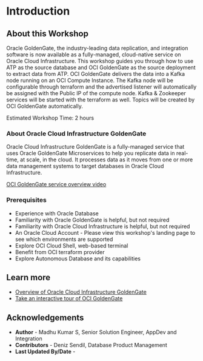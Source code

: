 # Introduction

## About this Workshop

Oracle GoldenGate, the industry-leading data replication, and integration software is now available as a fully-managed, cloud-native service on Oracle Cloud Infrastructure. This workshop guides you through how to use ATP as the source database and OCI GoldenGate as the source deployment to extract data from ATP. OCI GoldenGate delivers the data into a Kafka node running on an OCI Compute Instance. The Kafka node will be configurable through terraform and the advertised listener will automatically be assigned with the Public IP of the compute node. Kafka & Zookeeper services will be started with the terraform as well. Topics will be created by OCI GoldenGate automatically.



Estimated Workshop Time: 2 hours

### About Oracle Cloud Infrastructure GoldenGate

Oracle Cloud Infrastructure GoldenGate is a fully-managed service that uses Oracle GoldenGate Microservices to help you replicate data in real-time, at scale, in the cloud. It processes data as it moves from one or more data management systems to target databases in Oracle Cloud Infrastructure.

   [OCI GoldenGate service overview video](youtube:m4oloCyQJGM)

### Prerequisites

* Experience with Oracle Database
* Familiarity with Oracle GoldenGate is helpful, but not required
* Familiarity with Oracle Cloud Infrastructure is helpful, but not required
* An Oracle Cloud Account - Please view this workshop's landing page to see which environments are supported
* Explore OCI Cloud Shell, web-based terminal
* Benefit from OCI terraform provider
* Explore Autonomous Database and its capabilities

## Learn more

* [Overview of Oracle Cloud Infrastructure GoldenGate](https://docs.oracle.com/en/cloud/paas/goldengate-service/using/overview-goldengate.html#GUID-0AF49219-46DC-4BF2-BBFA-64E4D3F557F2)
* [Take an interactive tour of OCI GoldenGate](https://apexapps.oracle.com/pls/apex/f?p=44785:112:0::::P112_CONTENT_ID:29986)

## Acknowledgements
* **Author** - Madhu Kumar S, Senior Solution Engineer, AppDev and Integration 
* **Contributors** -  Deniz Sendil, Database Product Management
* **Last Updated By/Date** - 
